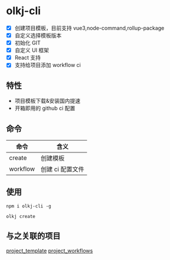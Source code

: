 # olkj-cli

- [x] 创建项目模板，目前支持 vue3,node-command,rollup-package
- [x] 自定义选择模板版本
- [x] 初始化 GIT
- [x] 自定义 UI 框架
- [x] React 支持
- [x] 支持给项目添加 workflow ci

## 特性

- 项目模板下载&安装国内提速
- 开箱即用的 github ci 配置

## 命令

| 命令     | 含义             |
| -------- | ---------------- |
| create   | 创建模板         |
| workflow | 创建 ci 配置文件 |

## 使用

```shell
npm i olkj-cli -g
```

```shell
olkj create
```

## 与之关联的项目

[project_template](https://github.com/seho-code-life/project_template)
[project_workflows](https://github.com/seho-code-life/project_workflows)
